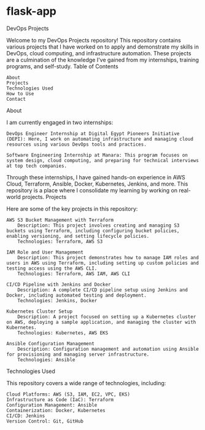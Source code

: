 # flask-app
DevOps Projects

Welcome to my DevOps Projects repository! This repository contains various projects that I have worked on to apply and demonstrate my skills in DevOps, cloud computing, and infrastructure automation. These projects are a culmination of the knowledge I've gained from my internships, training programs, and self-study.
Table of Contents

    About
    Projects
    Technologies Used
    How to Use
    Contact

About

I am currently engaged in two internships:

    DevOps Engineer Internship at Digital Egypt Pioneers Initiative (DEPI): Here, I work on automating infrastructure and managing cloud resources using various DevOps tools and practices.

    Software Engineering Internship at Manara: This program focuses on system design, cloud computing, and preparing for technical interviews at top tech companies.

Through these internships, I have gained hands-on experience in AWS Cloud, Terraform, Ansible, Docker, Kubernetes, Jenkins, and more. This repository is a place where I consolidate my learning by working on real-world projects.
Projects

Here are some of the key projects in this repository:

    AWS S3 Bucket Management with Terraform
        Description: This project involves creating and managing S3 buckets using Terraform, including configuring bucket policies, enabling versioning, and setting lifecycle policies.
        Technologies: Terraform, AWS S3

    IAM Role and User Management
        Description: This project demonstrates how to manage IAM roles and users in AWS using Terraform, including setting up custom policies and testing access using the AWS CLI.
        Technologies: Terraform, AWS IAM, AWS CLI

    CI/CD Pipeline with Jenkins and Docker
        Description: A complete CI/CD pipeline setup using Jenkins and Docker, including automated testing and deployment.
        Technologies: Jenkins, Docker

    Kubernetes Cluster Setup
        Description: A project focused on setting up a Kubernetes cluster on AWS, deploying a sample application, and managing the cluster with Kubernetes.
        Technologies: Kubernetes, AWS EKS

    Ansible Configuration Management
        Description: Configuration management and automation using Ansible for provisioning and managing server infrastructure.
        Technologies: Ansible

Technologies Used

This repository covers a wide range of technologies, including:

    Cloud Platforms: AWS (S3, IAM, EC2, VPC, EKS)
    Infrastructure as Code (IaC): Terraform
    Configuration Management: Ansible
    Containerization: Docker, Kubernetes
    CI/CD: Jenkins
    Version Control: Git, GitHub


